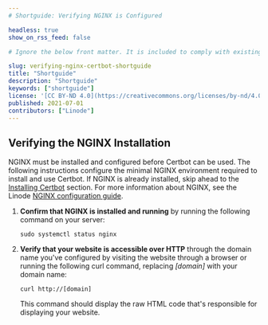 ```yaml
---
# Shortguide: Verifying NGINX is Configured

headless: true
show_on_rss_feed: false

# Ignore the below front matter. It is included to comply with existing tests.

slug: verifying-nginx-certbot-shortguide
title: "Shortguide"
description: "Shortguide"
keywords: ["shortguide"]
license: '[CC BY-ND 4.0](https://creativecommons.org/licenses/by-nd/4.0)'
published: 2021-07-01
contributors: ["Linode"]
---
```


## Verifying the NGINX Installation

NGINX must be installed and configured before Certbot can be used. The following instructions configure the minimal NGINX environment required to install and use Certbot. If NGINX is already installed, skip ahead to the [Installing Certbot](#installing-certbot) section. For more information about NGINX, see the Linode [NGINX configuration guide](/docs/guides/how-to-configure-nginx/).

1.  **Confirm that NGINX is installed and running** by running the following command on your server:

        sudo systemctl status nginx

1.  **Verify that your website is accessible over HTTP** through the domain name you've configured by visiting the website through a browser or running the following curl command, replacing *[domain]* with your domain name:

        curl http://[domain]

    This command should display the raw HTML code that's responsible for displaying your website.